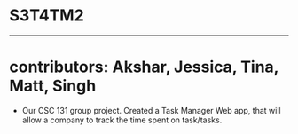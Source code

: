 # S3T4TM2
---------------------------------------------------
# contributors: Akshar, Jessica, Tina, Matt, Singh 

* Our CSC 131 group project. 
Created a Task Manager Web app, that will allow a company to track the time spent on task/tasks. 
